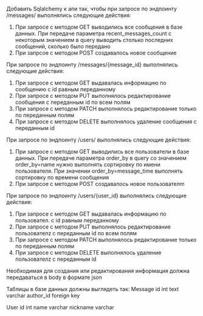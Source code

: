 Добавить Sqlalchemy к апи так, чтобы при запросе по эндпоинту /messages/ выполнялись следующие действия:
1. При запросе с методом GET выводились все сообщения в базе данных. При передаче параметра recent_messages_count с некоторым значением в query выводить столько последних сообщений, сколько было передано
2. При запрсое с методом POST создавалось новое сообщение 

При запросе по эндпоинту /messages/{message_id} выполнялись следующие действия:
1. При запросе с методом GET выдавалась информацию по сообщению с id равным переданному
2. При запросе с методом PUT выполнялось редактирование сообщения с переданным id по всем полям
3. При запросе с методом PATCH выполнялось редактирование только по переданным полям
4. При запросе с методом DELETE выполнялось удаление сообщения с переданным id

При запросе по эндпоинту /users/ выполнялись следующие действия:
1. При запросе с методом GET выводились все пользователи в базе данных. При передаче параметра order_by в query со значением order_by=name нужно выполнять сортировку по имени пользователя. При значении order_by=message_time выполнять сортировку по времени сообщения
2. При запрсое с методом POST создавалось новое пользователm

При запросе по эндпоинту /users/{user_id} выполнялись следующие действия:
1. При запросе с методом GET выдавалась информацию по пользовател. с id равным переданному
2. При запросе с методом PUT выполнялось редактирование пользователz с переданным id по всем полям
3. При запросе с методом PATCH выполнялось редактирование только по переданным полям
4. При запросе с методом DELETE выполнялось удаление пользователz с переданным id

Необходимая для создания или редактирования информация должна передаваться в body в формате json

Таблицы в базе данных должны выглядеть так:
Message
id int
text varchar
author_id foreign key

User
id int
name varchar
nickname varchar
